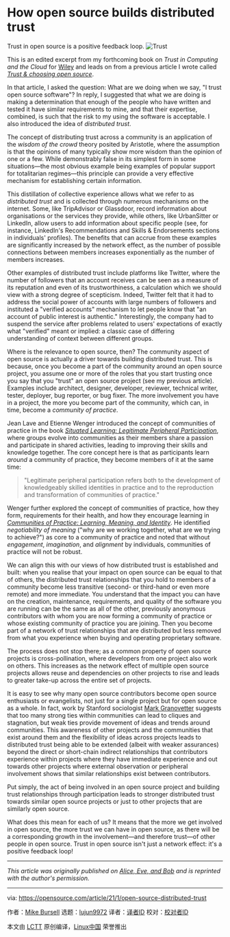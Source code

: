 [#]: collector: (lujun9972)
[#]: translator: (MareDevi)
[#]: reviewer: ( )
[#]: publisher: ( )
[#]: url: ( )
[#]: subject: (How open source builds distributed trust)
[#]: via: (https://opensource.com/article/21/1/open-source-distributed-trust)
[#]: author: (Mike Bursell https://opensource.com/users/mikecamel)

How open source builds distributed trust
======
Trust in open source is a positive feedback loop.
![Trust][1]

This is an edited excerpt from my forthcoming book on _Trust in Computing and the Cloud_ for [Wiley][2] and leads on from a previous article I wrote called [_Trust &amp; choosing open source_][3].

In that article, I asked the question: What are we doing when we say, "I trust open source software"? In reply, I suggested that what we are doing is making a determination that enough of the people who have written and tested it have similar requirements to mine, and that their expertise, combined, is such that the risk to my using the software is acceptable. I also introduced the idea of _distributed trust_.

The concept of distributing trust across a community is an application of the _wisdom of the crowd_ theory posited by Aristotle, where the assumption is that the opinions of many typically show more wisdom than the opinion of one or a few. While demonstrably false in its simplest form in some situations—the most obvious example being examples of popular support for totalitarian regimes—this principle can provide a very effective mechanism for establishing certain information.

This distillation of collective experience allows what we refer to as _distributed trust_ and is collected through numerous mechanisms on the internet. Some, like TripAdvisor or Glassdoor, record information about organisations or the services they provide, while others, like UrbanSitter or LinkedIn, allow users to add information about specific people (see, for instance, LinkedIn's Recommendations and Skills &amp; Endorsements sections in individuals' profiles). The benefits that can accrue from these examples are significantly increased by the network effect, as the number of possible connections between members increases exponentially as the number of members increases.

Other examples of distributed trust include platforms like Twitter, where the number of followers that an account receives can be seen as a measure of its reputation and even of its trustworthiness, a calculation which we should view with a strong degree of scepticism. Indeed, Twitter felt that it had to address the social power of accounts with large numbers of followers and instituted a "verified accounts" mechanism to let people know that "an account of public interest is authentic." Interestingly, the company had to suspend the service after problems related to users' expectations of exactly what "verified" meant or implied: a classic case of differing understanding of context between different groups.

Where is the relevance to open source, then? The community aspect of open source is actually a driver towards building distributed trust. This is because, once you become a part of the community around an open source project, you assume one or more of the roles that you start trusting once you say that you "trust" an open source project (see my previous article). Examples include architect, designer, developer, reviewer, technical writer, tester, deployer, bug reporter, or bug fixer. The more involvement you have in a project, the more you become part of the community, which can, in time, become a _community of practice_.

Jean Lave and Etienne Wenger introduced the concept of communities of practice in the book _[Situated Learning: Legitimate Peripheral Participation][4]_, where groups evolve into communities as their members share a passion and participate in shared activities, leading to improving their skills and knowledge together. The core concept here is that as participants learn _around_ a community of practice, they become members of it at the same time:

> "Legitimate peripheral participation refers both to the development of knowledgeably skilled identities in practice and to the reproduction and transformation of communities of practice."

Wenger further explored the concept of communities of practice, how they form, requirements for their health, and how they encourage learning in _[Communities of Practice: Learning, Meaning, and Identity][5]_. He identified _negotiability of meaning_ ("why are we working together, what are we trying to achieve?") as core to a community of practice and noted that without _engagement_, _imagination_, and _alignment_ by individuals, communities of practice will not be robust.

We can align this with our views of how distributed trust is established and built: when you realise that your impact on open source can be equal to that of others, the distributed trust relationships that you hold to members of a community become less transitive (second- or third-hand or even more remote) and more immediate. You understand that the impact you can have on the creation, maintenance, requirements, and quality of the software you are running can be the same as all of the other, previously anonymous contributors with whom you are now forming a community of practice or whose existing community of practice you are joining. Then you become part of a network of trust relationships that are distributed but less removed from what you experience when buying and operating proprietary software.

The process does not stop there; as a common property of open source projects is cross-pollination, where developers from one project also work on others. This increases as the network effect of multiple open source projects allows reuse and dependencies on other projects to rise and leads to greater take-up across the entire set of projects.

It is easy to see why many open source contributors become open source enthusiasts or evangelists, not just for a single project but for open source as a whole. In fact, work by Stanford sociologist [Mark Granovetter][6] suggests that too many strong ties within communities can lead to cliques and stagnation, but weak ties provide movement of ideas and trends around communities. This awareness of other projects and the communities that exist around them and the flexibility of ideas across projects leads to distributed trust being able to be extended (albeit with weaker assurances) beyond the direct or short-chain indirect relationships that contributors experience within projects where they have immediate experience and out towards other projects where external observation or peripheral involvement shows that similar relationships exist between contributors.

Put simply, the act of being involved in an open source project and building trust relationships through participation leads to stronger distributed trust towards similar open source projects or just to other projects that are similarly open source.

What does this mean for each of us? It means that the more we get involved in open source, the more trust we can have in open source, as there will be a corresponding growth in the involvement—and therefore trust—of other people in open source. Trust in open source isn't just a network effect: it's a positive feedback loop!

* * *

_This article was originally published on [Alice, Eve, and Bob][7] and is reprinted with the author's permission._

--------------------------------------------------------------------------------

via: https://opensource.com/article/21/1/open-source-distributed-trust

作者：[Mike Bursell][a]
选题：[lujun9972][b]
译者：[译者ID](https://github.com/译者ID)
校对：[校对者ID](https://github.com/校对者ID)

本文由 [LCTT](https://github.com/LCTT/TranslateProject) 原创编译，[Linux中国](https://linux.cn/) 荣誉推出

[a]: https://opensource.com/users/mikecamel
[b]: https://github.com/lujun9972
[1]: https://opensource.com/sites/default/files/styles/image-full-size/public/lead-images/BUSINESS_trust.png?itok=KMfi0Rdo (Trust)
[2]: https://wiley.com/
[3]: https://aliceevebob.com/2019/06/18/trust-choosing-open-source/
[4]: https://books.google.com/books/about/Situated_Learning.html?id=CAVIOrW3vYAC
[5]: https://books.google.com/books?id=Jb8mAAAAQBAJ&dq=Communities%20of%20Practice:%20Learning,%20meaning%20and%20identity&lr=
[6]: https://en.wikipedia.org/wiki/Mark_Granovetter
[7]: https://aliceevebob.com/2020/11/17/how-open-source-builds-distributed-trust/

